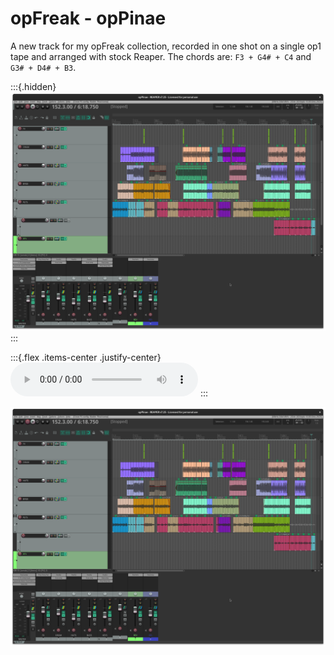# opFreak - opPinae

A new track for my opFreak collection, recorded in one shot on a single op1 tape and arranged with stock Reaper.
The chords are: `F3 + G4# + C4` and `G3# + D4# + B3`.


:::{.hidden}
![opPinae](media/opPinae.png)
:::

:::{.flex .items-center .justify-center}
<audio controls class="w-96">
  <source src="https://cdn.midirus.com/audio/2022-opFreak/opPinae.mp3" type="audio/mpeg">
Your browser does not support the audio element.
</audio>
:::

![opPinae](media/opPinae.png)
